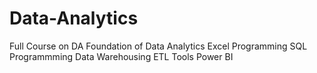 # Data-Analytics
Full Course on DA
Foundation of Data Analytics
Excel Programming
SQL Programmming
Data Warehousing
ETL Tools
Power BI
